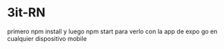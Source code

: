 # 3it-RN
primero npm install y luego npm start para verlo con la app de expo go en cualquier dispositivo mobile
